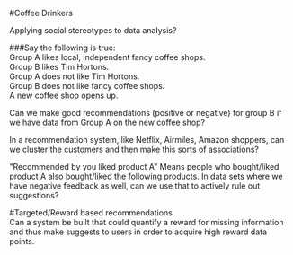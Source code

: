 #Coffee Drinkers

Applying social stereotypes to data analysis?

###Say the following is true:  
Group A likes local, independent fancy coffee shops.  
Group B likes Tim Hortons.  
Group A does not like Tim Hortons.  
Group B does not like fancy coffee shops.  
A new coffee shop opens up.  

Can we make good recommendations (positive or negative) for group B if we have data from Group A on the new coffee shop?

In a recommendation system, like Netflix, Airmiles, Amazon shoppers, can we cluster the customers and then make this sorts of associations?

"Recommended by you liked product A" Means people who bought/liked product A also bought/liked the following products.
In data sets where we have negative feedback as well, can we use that to actively rule out suggestions?


#Targeted/Reward based recommendations  
Can a system be built that could quantify a reward for missing information and thus make suggests to users in order to acquire high reward data points.

